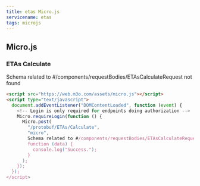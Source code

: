 ```yaml
---
title: etas Micro.js
servicename: etas
tags: microjs
---
```


## Micro.js


### ETAs Calculate
<!-- We use the request body description here as endpoint descriptions are not
being lifted correctly from the proto by the openapi spec generator -->
Schema related to #/components/requestBodies/ETAsCalculateRequest not found
```html
<script src="https://web.m3o.com/assets/micro.js"></script>
<script type="text/javascript">
  document.addEventListener("DOMContentLoaded", function (event) {
    <!-- Login is only required for endpoints doing authorization -->
    Micro.requireLogin(function () {
      Micro.post(
        "/protobuf/ETAs/Calculate",
        "micro",
        Schema related to #/components/requestBodies/ETAsCalculateRequest not found,
        function (data) {
          console.log("Success.");
        }
      );
    });
  });
</script>
```



